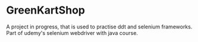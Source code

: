 # GreenKartShop
A project in progress, that is used to practise ddt and selenium frameworks.
Part of udemy's selenium webdriver with java course.
